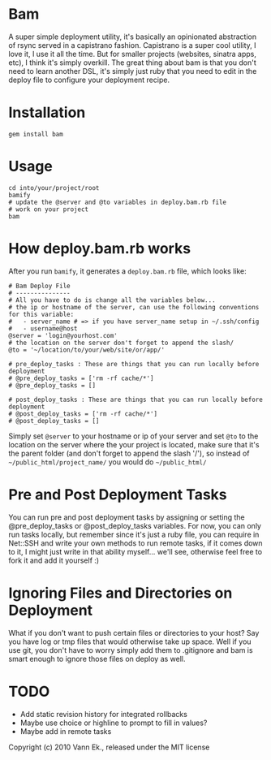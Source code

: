 Bam
===

A super simple deployment utility, it's basically an opinionated abstraction of rsync served in a capistrano fashion. Capistrano is a super cool utility, I love it, I use it all the time. But for smaller projects (websites, sinatra apps, etc), I think it's simply overkill. The great thing about bam is that you don't need to learn another DSL, it's simply just ruby that you need to edit in the deploy file to configure your deployment recipe.

Installation
============

    gem install bam
    
Usage
=====

    cd into/your/project/root
    bamify
    # update the @server and @to variables in deploy.bam.rb file
    # work on your project
    bam

How deploy.bam.rb works
====================

After you run <code>bamify</code>, it generates a <code>deploy.bam.rb</code> file, which looks like:

    # Bam Deploy File
    # ---------------
    # All you have to do is change all the variables below...
    # the ip or hostname of the server, can use the following conventions for this variable:
    #   - server_name # => if you have server_name setup in ~/.ssh/config
    #   - username@host
    @server = 'login@yourhost.com'
    # the location on the server don't forget to append the slash/
    @to = '~/location/to/your/web/site/or/app/'

    # pre_deploy_tasks : These are things that you can run locally before deployment
    # @pre_deploy_tasks = ['rm -rf cache/*']
    # @pre_deploy_tasks = []

    # post_deploy_tasks : These are things that you can run locally before deployment
    # @post_deploy_tasks = ['rm -rf cache/*']
    # @post_deploy_tasks = []

Simply set <code>@server</code> to your hostname or ip of your server and set <code>@to</code> to the location
on the server where the your project is located, make sure that it's the parent folder (and don't forget to
append the slash '/'), so instead of <code>~/public_html/project_name/</code> you would do <code>~/public_html/</code>

Pre and Post Deployment Tasks
=============================

You can run pre and post deployment tasks by assigning or setting the @pre_deploy_tasks or @post_deploy_tasks variables. For now, you can only run tasks locally, but remember since it's just a ruby file, you can require in Net::SSH and write your own methods to run remote tasks, if it comes down to it, I might just write in that ability myself... we'll see, otherwise feel free to fork it and add it yourself :)

Ignoring Files and Directories on Deployment
============================================

What if you don't want to push certain files or directories to your host? Say you have log or tmp files that would otherwise take up space. Well if you use git, you don't have to worry simply add them to .gitignore and bam is smart enough to ignore those files on deploy as well.
    
TODO
====

- Add static revision history for integrated rollbacks
- Maybe use choice or highline to prompt to fill in values?
- Maybe add in remote tasks


Copyright (c) 2010 Vann Ek., released under the MIT license